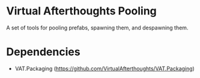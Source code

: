 # Virtual Afterthoughts Pooling
A set of tools for pooling prefabs, spawning them, and despawning them.

# Dependencies
- VAT.Packaging (https://github.com/VirtualAfterthoughts/VAT.Packaging)